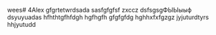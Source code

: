wees# 4Alex
gfgrtetwrdsada
sasfgfgfsf
zxccz
dsfsgsgФЫЫыыф
dsyuyuadas
hfhthtgfhfdgh
hgfhgfh
gfgfgfdg
hghhxfxfgzgz
jyjuturdtyrs
hhjyutudd
